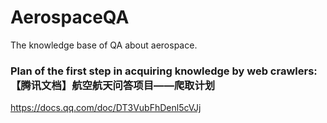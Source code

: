 # AerospaceQA
The knowledge base of QA about aerospace.

### Plan of the first step in acquiring knowledge by web crawlers: 【腾讯文档】航空航天问答项目——爬取计划
https://docs.qq.com/doc/DT3VubFhDenl5cVJj

